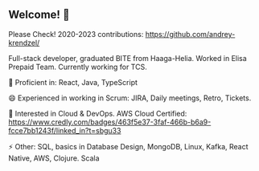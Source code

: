 ## Welcome! 👋

Please Check! 2020-2023 contributions: https://github.com/andrey-krendzel/

Full-stack developer, graduated BITE from Haaga-Helia. Worked in Elisa Prepaid Team. Currently working for TCS. 

🔭 Proficient in: React, Java, TypeScript

😄 Experienced in working in Scrum: JIRA, Daily meetings, Retro, Tickets. 

🌱 Interested in Cloud & DevOps. AWS Cloud Certified: https://www.credly.com/badges/463f5e37-3faf-466b-b6a9-fcce7bb1243f/linked_in?t=sbgu33

⚡ Other: SQL, basics in Database Design, MongoDB, Linux, Kafka, React Native, AWS, Clojure. Scala

<!--
**andrey-krendzel-new/andrey-krendzel-new** is a ✨ _special_ ✨ repository because its `README.md` (this file) appears on your GitHub profile.

Here are some ideas to get you started:

- 🔭 I’m currently working on ...
- 🌱 I’m currently learning ...
- 👯 I’m looking to collaborate on ...
- 🤔 I’m looking for help with ...
- 💬 Ask me about ...
- 📫 How to reach me: ...
- 😄 Pronouns: ...
- ⚡ Fun fact: ...
-->
